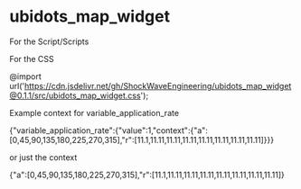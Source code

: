 # ubidots_map_widget

For the Script/Scripts

<script src='https://cdn.jsdelivr.net/gh/ShockWaveEngineering/ubidots_map_widget@0.1.1/src/ubidots_map_widget.js'></script>



For the CSS

@import url('https://cdn.jsdelivr.net/gh/ShockWaveEngineering/ubidots_map_widget@0.1.1/src/ubidots_map_widget.css');


Example context for variable_application_rate

{"variable_application_rate":{"value":1,"context":{"a":[0,45,90,135,180,225,270,315],"r":[11.1,11.11,11.11,11.11,11.11,11.11,11.11,11.11]}}}

or just the context

{"a":[0,45,90,135,180,225,270,315],"r":[11.1,11.11,11.11,11.11,11.11,11.11,11.11,11.11]}